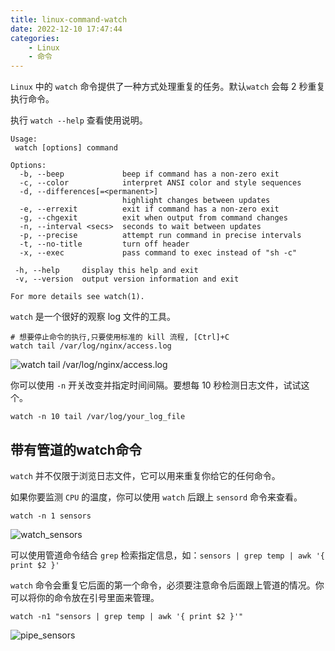 ```yaml
---
title: linux-command-watch
date: 2022-12-10 17:47:44
categories:
	- Linux
 	- 命令
---
```



`Linux` 中的 `watch` 命令提供了一种方式处理重复的任务。默认`watch` 会每 2 秒重复执行命令。

<!-- more -->

执行 `watch --help` 查看使用说明。

```
Usage:
 watch [options] command

Options:
  -b, --beep             beep if command has a non-zero exit
  -c, --color            interpret ANSI color and style sequences
  -d, --differences[=<permanent>]
                         highlight changes between updates
  -e, --errexit          exit if command has a non-zero exit
  -g, --chgexit          exit when output from command changes
  -n, --interval <secs>  seconds to wait between updates
  -p, --precise          attempt run command in precise intervals
  -t, --no-title         turn off header
  -x, --exec             pass command to exec instead of "sh -c"

 -h, --help     display this help and exit
 -v, --version  output version information and exit

For more details see watch(1).
```

`watch` 是一个很好的观察 log 文件的工具。

```shell
# 想要停止命令的执行,只要使用标准的 kill 流程, [Ctrl]+C
watch tail /var/log/nginx/access.log
```

![watch tail /var/log/nginx/access.log](/assets/images/linux-command-watch/watch_tail_log.png)

你可以使用 `-n` 开关改变并指定时间间隔。要想每 10 秒检测日志文件，试试这个。

```shell
watch -n 10 tail /var/log/your_log_file
```

## 带有管道的watch命令

`watch` 并不仅限于浏览日志文件，它可以用来重复你给它的任何命令。

如果你要监测 `CPU` 的温度，你可以使用 `watch` 后跟上 `sensord` 命令来查看。

```shell
watch -n 1 sensors
```

![watch_sensors](/assets/images/linux-command-watch/watch_sensors.png)

可以使用管道命令结合 `grep` 检索指定信息，如：`sensors | grep temp | awk '{ print $2 }'`

`watch` 命令会重复它后面的第一个命令，必须要注意命令后面跟上管道的情况。你可以将你的命令放在引号里面来管理。

```shell
watch -n1 "sensors | grep temp | awk '{ print $2 }'"
```

![pipe_sensors](/assets/images/linux-command-watch/pipe_sensors.png)